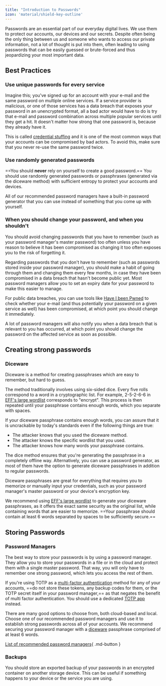 ```yaml
---
title: "Introduction to Passwords"
icon: 'material/shield-key-outline'
---
```


Passwords are an essential part of our everyday digital lives. We use them to protect our accounts, our devices and our secrets. Despite often being the only thing between us and someone who wants to access our private information, not a lot of thought is put into them, often leading to using passwords that can be easily guessed or brute-forced and thus jeopardizing your most important data.

## Best Practices

### Use unique passwords for every service

Imagine this; you've signed up for an account with your e-mail and the same password on multiple online services. If a service provider is malicious, or one of those services has a data breach that exposes your password in an unencrypted format, all a bad actor would have to do is try that e-mail and password combination across multiple popular services until they get a hit. It doesn't matter how strong that one password is, because they already have it.

This is called [credential stuffing](https://en.wikipedia.org/wiki/Credential_stuffing) and it is one of the most common ways that your accounts can be compromised by bad actors. To avoid this, make sure that you never re-use the same password twice.

### Use randomly generated passwords

==You should **never** rely on yourself to create a good password.== You should use randomly generated passwords or passphrases (generated via the diceware method) with sufficient entropy to protect your accounts and devices.

All of our recommended password managers have a built-in password generator that you can use instead of something that you come up with yourself.

### When you should change your password, and when you shouldn't

You should avoid changing passwords that you have to remember (such as your password manager's master password) too often unless you have reason to believe it has been compromised as changing it too often exposes you to the risk of forgetting it.

Regarding passwords that you don't have to remember (such as passwords stored inside your password manager), you should make a habit of going through them and changing them every few months, in case they have been compromised in a data breach that hasn't become public yet. Most password managers allow you to set an expiry date for your password to make this easier to manage.

For public data breaches, you can use tools like [Have I been Pwned](https://haveibeenpwned.com/) to check whether your e-mail (and thus potentially your password on a given service as well) has been compromised, at which point you should change it immediately.

A lot of password managers will also notify you when a data breach that is relevant to you has occurred, at which point you should change the password on the affected service as soon as possible.

## Creating strong passwords

### Diceware

Diceware is a method for creating passphrases which are easy to remember, but hard to guess.

The method traditionally involves using six-sided dice. Every five rolls correspond to a word in a cryptographic list. For example, 2-5-2-6-6 in [EFF's large wordlist](https://www.eff.org/files/2016/07/18/eff_large_wordlist.txt) corresponds to "encrypt". This process is then repeated until your passphrase contains enough words, which you separate with spaces.

If your diceware passphrase contains enough words, you can assure that it is uncrackable by today's standards even if the following things are true:

- The attacker knows that you used the diceware method.
- The attacker knows the specific wordlist that you used.
- The attacker knows how many words your passphrase contains.

The dice method ensures that you're generating the passphrase in a completely offline way. Alternatively, you can use a password generator, as most of them have the option to generate diceware passphrases in addition to regular passwords.

Diceware passphrases are great for everything that requires you to memorize or manually input your credentials, such as your password manager's master password or your device's encryption key.

We recommend using [EFF's large wordlist](https://www.eff.org/files/2016/07/18/eff_large_wordlist.txt) to generate your diceware passphrases, as it offers the exact same security as the original list, while containing words that are easier to memorize. ==Your passphrase should contain at least 6 words separated by spaces to be sufficiently secure.==

## Storing Passwords

### Password Managers

The best way to store your passwords is by using a password manager. They allow you to store your passwords in a file or in the cloud and protect them with a single master password. That way, you will only have to remember one strong password, which lets you access the rest of them.

If you're using TOTP as a [multi-factor authentication](../multi-factor-authentication.md) method for any of your accounts, ==do not store these tokens, any backup codes for them, or the TOTP secret itself in your password manager,== as that negates the benefit of multi factor authentication. You should use a dedicated [TOTP app](../multi-factor-authentication.md/#authenticator-apps) instead.

There are many good options to choose from, both cloud-based and local. Choose one of our recommended password managers and use it to establish strong passwords across all of your accounts. We recommend securing your password manager with a [diceware](#diceware) passphrase comprised of at least 6 words.

[List of recommended password managers](../passwords.md){ .md-button }

### Backups

You should store an exported backup of your passwords in an encrypted container on another storage device. This can be useful if something happens to your device or the service you are using.